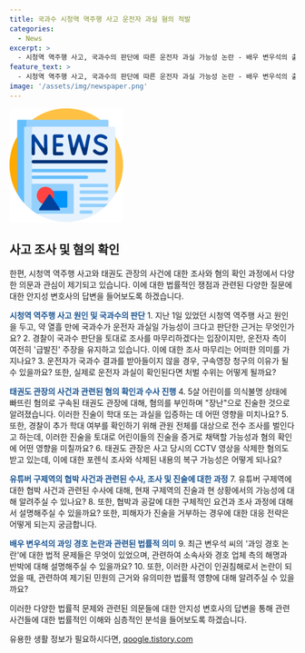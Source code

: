 ```yaml
---
title: 국과수 시청역 역주행 사고 운전자 과실 혐의 적발
categories:
  - News
excerpt: >
  - 시청역 역주행 사고, 국과수의 판단에 따른 운전자 과실 가능성 논란 - 배우 변우석의 출국 시 과잉 경호 논란 확산 - 안지성 변호사와 함께 사고 원인, 운전자 과실 가능성, 추가 학대 의혹 등에 대해 집중 짚기 - 태권도 관장의 아동 학대 사건 관련하여 경찰 조사와 CCTV 삭제 의혹 - 천만 유튜버 쯔양 협박 사건, 유튜버 구제역의 출석 의사 및 협박과 공갈 혐의 - 변우석의 과잉 경호 논란, 인천공항 경비대와의 협력 의혹, 인권침해 관련 민원 심리 요청
feature_text: >
  - 시청역 역주행 사고, 국과수의 판단에 따른 운전자 과실 가능성 논란 - 배우 변우석의 출국 시 과잉 경호 논란 확산 - 안지성 변호사와 함께 사고 원인, 운전자 과실 가능성, 추가 학대 의혹 등에 대해 집중 짚기 - 태권도 관장의 아동 학대 사건 관련하여 경찰 조사와 CCTV 삭제 의혹 - 천만 유튜버 쯔양 협박 사건, 유튜버 구제역의 출석 의사 및 협박과 공갈 혐의 - 변우석의 과잉 경호 논란, 인천공항 경비대와의 협력 의혹, 인권침해 관련 민원 심리 요청
image: '/assets/img/newspaper.png'
---
```


<p><img src="/assets/img/newspaper.png" alt="kimp 속보" /></p>

<h2 data-ke-size="size26">사고 조사 및 혐의 확인</h2>

<p>한편, 시청역 역주행 사고와 태권도 관장의 사건에 대한 조사와 혐의 확인 과정에서 다양한 의문과 관심이 제기되고 있습니다. 이에 대한 법률적인 쟁점과 관련된 다양한 질문에 대한 안지성 변호사의 답변을 들어보도록 하겠습니다.</p>

<p><b><span style="color: #1a5490;">시청역 역주행 사고 원인 및 국과수의 판단</span></b>
1. 지난 1일 있었던 시청역 역주행 사고 원인을 두고, 약 열흘 만에 국과수가 운전자 과실일 가능성이 크다고 판단한 근거는 무엇인가요?
2. 경찰이 국과수 판단을 토대로 조사를 마무리하겠다는 입장이지만, 운전자 측이 여전히 '급발진' 주장을 유지하고 있습니다. 이에 대한 조사 마무리는 어떠한 의미를 가지나요?
3. 운전자가 국과수 결과를 받아들이지 않을 경우, 구속영장 청구의 이유가 될 수 있을까요? 또한, 실제로 운전자 과실이 확인된다면 처벌 수위는 어떻게 될까요?</p>

<p><b><span style="color: #1a5490;">태권도 관장의 사건과 관련된 혐의 확인과 수사 진행</span></b>
4. 5살 어린이를 의식불명 상태에 빠뜨린 혐의로 구속된 태권도 관장에 대해, 혐의를 부인하며 "장난"으로 진술한 것으로 알려졌습니다. 이러한 진술이 학대 또는 과실을 입증하는 데 어떤 영향을 미치나요?
5. 또한, 경찰이 추가 학대 여부를 확인하기 위해 관원 전체를 대상으로 전수 조사를 벌인다고 하는데, 이러한 진술을 토대로 어린이들의 진술을 증거로 채택할 가능성과 혐의 확인에 어떤 영향을 미칠까요?
6. 태권도 관장은 사고 당시의 CCTV 영상을 삭제한 혐의도 받고 있는데, 이에 대한 포렌식 조사와 삭제된 내용의 복구 가능성은 어떻게 되나요?</p>

<p><b><span style="color: #1a5490;">유튜버 구제역의 협박 사건과 관련된 수사, 조사 및 진술에 대한 과정</span></b>
7. 유튜버 구제역에 대한 협박 사건과 관련된 수사에 대해, 현재 구제역의 진술과 현 상황에서의 가능성에 대해 알려주실 수 있나요?
8. 또한, 협박과 공갈에 대한 구체적인 요건과 조사 과정에 대해서 설명해주실 수 있을까요? 또한, 피해자가 진술을 거부하는 경우에 대한 대응 전략은 어떻게 되는지 궁금합니다.</p>

<p><b><span style="color: #1a5490;">배우 변우석의 과잉 경호 논란과 관련된 법률적 의미</span></b>
9. 최근 변우석 씨의 '과잉 경호 논란'에 대한 법적 문제들은 무엇이 있었으며, 관련하여 소속사와 경호 업체 측의 해명과 반박에 대해 설명해주실 수 있을까요?
10. 또한, 이러한 사건이 인권침해로서 논란이 되었을 때, 관련하여 제기된 민원의 근거와 유의미한 법률적 영향에 대해 알려주실 수 있을까요?</p>

<p>이러한 다양한 법률적 문제와 관련된 의문들에 대한 안지성 변호사의 답변을 통해 관련 사건들에 대한 법률적인 이해와 심층적인 분석을 들어보도록 하겠습니다.</p>
유용한 생활 정보가 필요하시다면, <a href="https://qoogle.tistory.com" rel="dofollow">qoogle.tistory.com</a>


